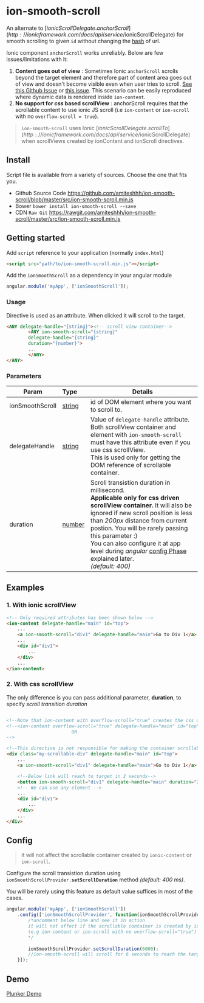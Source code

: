 # ion-smooth-scroll


An alternate to [$ionicScrollDelegate.anchorScroll](http://ionicframework.com/docs/api/service/$ionicScrollDelegate) for  smooth scrolling to given `id` without changing the [hash](https://en.wikipedia.org/wiki/Fragment_identifier) of url.

Ionic component `anchorScroll` works unreliably. Below are few issues/limitations with it:

1. **Content goes out of view** : Sometimes Ionic `anchorScroll` scrolls beyond the target element and therefore part of content area goes out of view and doesn't become visible even when user tries to scroll. 
[See this Github Issue](https://github.com/driftyco/ionic/issues/508) or [this issue](https://github.com/driftyco/ionic/issues/618). 
This scenario can be easily reproduced where dynamic data is rendered inside `ion-content`.
2. **No support for _css_ based scrollView** : anchorScroll requires that the scrollable content to use ionic JS scroll (i.e `ion-content` or `ion-scroll` with no `overflow-scroll = true`).


> `ion-smooth-scroll` uses Ionic [$ionicScrollDelegate.scrollTo](http://ionicframework.com/docs/api/service/$ionicScrollDelegate) when
scrollViews created by ionContent and ionScroll directives.

## Install

Script file is available from a variety of sources. Choose the one that fits you.

- Github Source Code https://github.com/amiteshhh/ion-smooth-scroll/blob/master/src/ion-smooth-scroll.min.js
- Bower `bower install ion-smooth-scroll --save`
- CDN `Raw Git`  https://rawgit.com/amiteshhh/ion-smooth-scroll/master/src/ion-smooth-scroll.min.js

## Getting started

Add `script` reference to  your application (normally `index.html`)

```html
<script src="path/to/ion-smooth-scroll.min.js"></script>
```

Add the `ionSmoothScroll` as a dependency in your angular module

```javascript
angular.module('myApp', ['ionSmoothScroll']);
```

### Usage

Directive is used as an attribute. When clicked it will scroll to the target.

```html
<ANY delegate-handle="{string}"><!-- scroll view container-->
        <ANY ion-smooth-scroll="{string}"
        delegate-handle="{string}"
        duration="{number}">
        ...
        </ANY>
</ANY>
```

### Parameters
| Param        | Type           | Details  |
| ------------- |:-------------| -----|
| ionSmoothScroll | <a href="" class="label type-hint type-hint-string">string</a> | id of DOM element where you want to scroll to.|
| delegateHandle | <a href="">string</a> | Value of `delegate-handle` attribute. Both scrollView container and element with `ion-smooth-scroll` must have this attribute even if you use css scrollView. <br>This is used only for getting the DOM reference of scrollable container.| 
| duration | <a href="" class="label type-hint type-hint-number">number</a> | Scroll transistion duration in millisecond. <br>**Applicable only for css driven scrollView container.** It will also be ignored if new scroll position is less than _200px_ distance from current postion. You will be rarely passing this parameter :) <br>You can also configure it at app level during _angular_ [config Phase](#config) explained later.<br> _(default: 400)_ | 



## Examples

### 1. With ionic scrollView


```html
<!-- Only required attributes has been shown below -->
<ion-content delegate-handle="main" id="top">
    ...
    <a ion-smooth-scroll="div1" delegate-handle="main">Go to Div 1</a>
    ...
    <div id="div1">
        ...
    </div>
    ...
</ion-content>
```

### 2. With css scrollView


The only difference is you can pass additional parameter, **duration**, to specify _scroll transition duration_

```html

<!--Note that ion-content with overflow-scroll="true" creates the css driven scrollable area.-->
<!--<ion-content overflow-scroll="true" delegate-handle="main" id="top">
                        OR
-->

<!--This directive is not responsible for making the container scrollable. You need to write your own css.-->
<div class="my-scrollable-div" delegate-handle="main" id="top">
    ...
    <a ion-smooth-scroll="div1" delegate-handle="main">Go to Div 1</a>

    <!--Below link will reach to target in 2 seconds-->
    <button ion-smooth-scroll="div1" delegate-handle="main" duration="2000">Go to Div 1 in 2 Seconds</button>
    <!-- We can use any element -->
    ...
    <div id="div1">
        ...
    </div>
    ...
</div>
```


## Config

> it will not affect the scrollable container created by `ionic-content` or `ion-scroll`.

Configure the scroll transistion duration using `ionSmoothScrollProvider.`__`setScrollDuration`__ method _(default: 400 ms)_.

You will be rarely using this feature as default value suffices in most of the cases.

```javascript
angular.module('myApp', ['ionSmoothScroll'])
    .config(['ionSmoothScrollProvider', function(ionSmoothScrollProvider){
        /*uncomment below line and see it in action
        it will not affect if the scrollable container is created by ionic 
        (e.g ion-content or ion-scroll with no overflow-scroll="true")
        */
        
        ionSmoothScrollProvider.setScrollDuration(6000);        
        //ion-smooth-scroll will scroll for 6 seconds to reach the target
    }]);
```

## Demo

[Plunker Demo](https://embed.plnkr.co/Y71E3q/)
